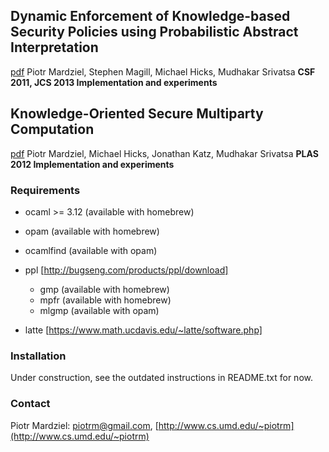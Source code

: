 ## Dynamic Enforcement of Knowledge-based Security Policies using Probabilistic Abstract Interpretation
[pdf](http://www.cs.umd.edu/~mwh/papers/beliefpol-extended.pdf)
Piotr Mardziel, Stephen Magill, Michael Hicks, Mudhakar Srivatsa
**CSF 2011, JCS 2013 Implementation and experiments**

## Knowledge-Oriented Secure Multiparty Computation
[pdf](http://www.cs.umd.edu/~mwh/papers/belief-smc.pdf)
Piotr Mardziel, Michael Hicks, Jonathan Katz, Mudhakar Srivatsa
**PLAS 2012 Implementation and experiments**

### Requirements
  * ocaml >= 3.12 (available with homebrew)

  * opam      (available with homebrew)
  * ocamlfind (available with opam)

  * ppl [http://bugseng.com/products/ppl/download]
    - gmp   (available with homebrew)
    - mpfr  (available with homebrew)
    - mlgmp (available with opam)

  * latte
  [https://www.math.ucdavis.edu/~latte/software.php]

### Installation

Under construction, see the outdated instructions in README.txt for
now.

### Contact
Piotr Mardziel: [piotrm@gmail.com](mailto:piotrm@gmail.com),
[http://www.cs.umd.edu/~piotrm](http://www.cs.umd.edu/~piotrm)

